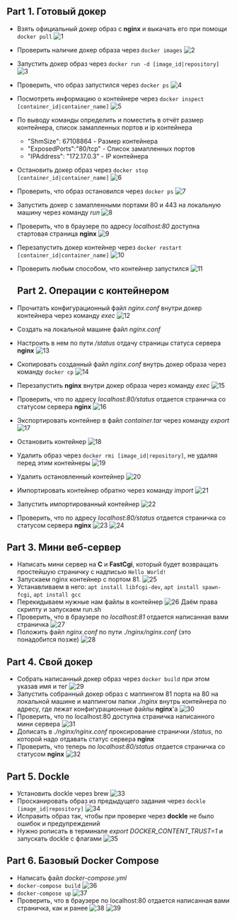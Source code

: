 ## Part 1. Готовый докер

- Взять официальный докер образ с **nginx** и выкачать его при помощи `docker pull`
  ![1](img/1_1.png)
- Проверить наличие докер образа через `docker images`
  ![2](img/1_2.png)
- Запустить докер образ через `docker run -d [image_id|repository]`
  ![3](img/1_3.png)
- Проверить, что образ запустился через `docker ps`
  ![4](img/1_4.png)
- Посмотреть информацию о контейнере через `docker inspect [container_id|container_name]`
  ![5](img/1_5.png)
- По выводу команды определить и поместить в отчёт размер контейнера, список замапленных портов и ip контейнера
  - "ShmSize": 67108864 - Размер контейнера
  - "ExposedPorts":"80/tcp" - Список замапленных портов
  - "IPAddress": "172.17.0.3" - IP контейнера
- Остановить докер образ через `docker stop [container_id|container_name]`
  ![6](img/1_6.png)
- Проверить, что образ остановился через `docker ps`
  ![7](img/1_7.png)
- Запустить докер с замапленными портами 80 и 443 на локальную машину через команду *run*
  ![8](img/1_8.png)
- Проверить, что в браузере по адресу *localhost:80* доступна стартовая страница **nginx**
  ![9](img/1_9.png)
- Перезапустить докер контейнер через `docker restart [container_id|container_name]`
  ![10](img/1_10.png)
- Проверить любым способом, что контейнер запустился
  ![11](img/1_11.png)

  ## Part 2. Операции с контейнером

- Прочитать конфигурационный файл *nginx.conf* внутри докер контейнера через команду *exec*
  ![12](img/2_12.png)
- Создать на локальной машине файл *nginx.conf*
- Настроить в нем по пути */status* отдачу страницы статуса сервера **nginx**
  ![13](img/2_13.png)
- Скопировать созданный файл *nginx.conf* внутрь докер образа через команду `docker cp`
  ![14](img/2_14.png)
- Перезапустить **nginx** внутри докер образа через команду *exec*
  ![15](img/2_15.png)
- Проверить, что по адресу *localhost:80/status* отдается страничка со статусом сервера **nginx**
  ![16](img/2_16.png)
- Экспортировать контейнер в файл *container.tar* через команду *export*
  ![17](img/2_17.png)
- Остановить контейнер
  ![18](img/2_18.png)
- Удалить образ через `docker rmi [image_id|repository]`, не удаляя перед этим контейнеры
  ![19](img/2_19.png)
- Удалить остановленный контейнер
  ![20](img/2_20.png)
- Импортировать контейнер обратно через команду *import*
  ![21](img/2_21.png)
- Запустить импортированный контейнер
  ![22](img/2_22.png)
- Проверить, что по адресу *localhost:80/status* отдается страничка со статусом сервера **nginx**
  ![23](img/2_23.png)
  ![24](img/2_24.png)

## Part 3. Мини веб-сервер

- Написать мини сервер на **C** и **FastCgi**, который будет возвращать простейшую страничку с надписью `Hello World!`
- Запускаем nginx контейнер с портом 81.
  ![25](img/3_25.png)
- Устанавливаем в него: `apt install libfcgi-dev`, `apt install spawn-fcgi`, `apt install gcc`
- Перекидываем нужные нам файлы в контейнер
  ![26](img/3_26.png)
Даём права скрипту и запускаем run.sh
- Проверить, что в браузере по *localhost:81* отдается написанная вами страничка
  ![27](img/3_27.png)
- Положить файл *nginx.conf* по пути *./nginx/nginx.conf* (это понадобится позже)
  ![28](img/3_28.png)

## Part 4. Свой докер

- Собрать написанный докер образ через `docker build` при этом указав имя и тег
  ![29](img/4_29.png)
- Запустить собранный докер образ с маппингом 81 порта на 80 на локальной машине и маппингом папки *./nginx* внутрь контейнера по адресу, где лежат конфигурационные файлы **nginx**'а
  ![30](img/4_30.png)
- Проверить, что по localhost:80 доступна страничка написанного мини сервера
  ![31](img/4_31.png)
- Дописать в *./nginx/nginx.conf* проксирование странички */status*, по которой надо отдавать статус сервера **nginx**
- Проверить, что теперь по *localhost:80/status* отдается страничка со статусом **nginx**
  ![32](img/4_32.png)

## Part 5. **Dockle**

- Установить dockle через brew
  ![33](img/5_33.png)
- Просканировать образ из предыдущего задания через `dockle [image_id|repository]`
  ![34](img/5_34.png)
- Исправить образ так, чтобы при проверке через **dockle** не было ошибок и предупреждений
- Нужно рописать в терминале  *export DOCKER_CONTENT_TRUST=1* и запускать dockle с флагами
  ![35](img/5_35.png)

## Part 6. Базовый **Docker Compose**

- Написать файл *docker-compose.yml*
- `docker-compose build`
  ![36](img/6_36.png)
- `docker-compose up`
  ![37](img/6_37.png)
- Проверить, что в браузере по localhost:80 отдается написанная вами страничка, как и ранее
  ![38](img/6_38.png)
  ![39](img/6_39.png)